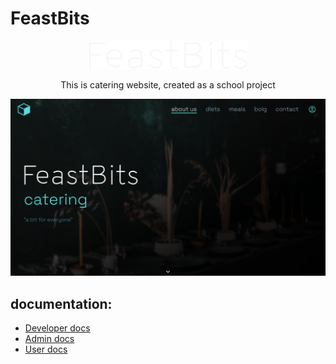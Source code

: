 # FeastBits

<p align='center'>
<img src='./docs/img/logo.png' alt='logo'>
<p align='center'>This is catering website, created as a school project</p>
<img src='./docs/img/hero.png' alt='hero section design'>
</p>

## documentation:

- [Developer docs](./docs/dev.md)
- [Admin docs](./docs/admin.md)
- [User docs](./docs/user.md)
